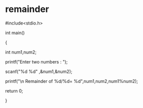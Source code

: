 # remainder

#include<stdio.h>

int main()

{

int num1,num2;

printf("Enter  two numbers : ");

scanf("%d %d" ,&num1,&num2);

printf("\n Remainder of %d/%d= %d",num1,num2,num1%num2);

return 0;

}
